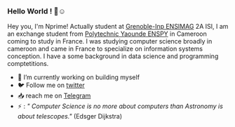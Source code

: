 ### Hello World ! 👋☺️


Hey you, I'm Nprime! Actually student at [Grenoble-Inp ENSIMAG](https://ensimag.grenoble-inp.fr/) 2A ISI, I am an exchange student from [Polytechnic Yaounde ENSPY](https://www.polytechnique.cm) in Cameroon coming to study in France. I was studying computer science broadly in cameroon and came in France to specialize on information systems conception. I have a some background in data science and programming comptetitions.

- 🔭 I’m currently working on building myself
- 🐦️ Follow me on [twitter](https://twitter.com/nprime496)
- 📥️ reach me on [Telegram](https://t.me/nprime496)
- ⚡ : *" Computer Science is no more about computers than Astronomy is about telescopes."* (Edsger Dijkstra)
